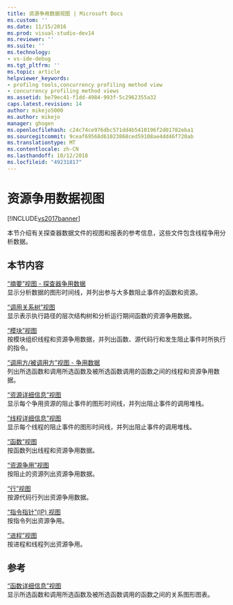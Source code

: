 ```yaml
---
title: 资源争用数据视图 | Microsoft Docs
ms.custom: ''
ms.date: 11/15/2016
ms.prod: visual-studio-dev14
ms.reviewer: ''
ms.suite: ''
ms.technology:
- vs-ide-debug
ms.tgt_pltfrm: ''
ms.topic: article
helpviewer_keywords:
- profilng tools,concurrency profiling method view
- concurrency profiling method views
ms.assetid: be79ec41-f1dd-4984-993f-5c2962355a32
caps.latest.revision: 14
author: mikejo5000
ms.author: mikejo
manager: ghogen
ms.openlocfilehash: c24c74ce976dbc571dd4b5410196f2d01782eba1
ms.sourcegitcommit: 9ceaf69568d61023868ced59108ae4dd46f720ab
ms.translationtype: MT
ms.contentlocale: zh-CN
ms.lasthandoff: 10/12/2018
ms.locfileid: "49231817"
---
```

# <a name="resource-contention-data-views"></a>资源争用数据视图
[!INCLUDE[vs2017banner](../includes/vs2017banner.md)]

本节介绍有关探查器数据文件的视图和报表的参考信息，这些文件包含线程争用分析数据。  
  
## <a name="in-this-section"></a>本节内容  
 [“摘要”视图 - 探查器争用数据](../profiling/resource-contention-data-views.md)  
 显示分析数据的图形时间线，并列出参与大多数阻止事件的函数和资源。  
  
 [“调用关系树”视图](../profiling/call-tree-view-contention-data.md)  
 显示表示执行路径的层次结构树和分析运行期间函数的资源争用数据。  
  
 [“模块”视图](../profiling/modules-view-contention-data.md)  
 按模块组织线程和资源争用数据，并列出函数、源代码行和发生阻止事件时所执行的指令。  
  
 [“调用方/被调用方”视图 - 争用数据](../profiling/caller-callee-view-contention-data.md)  
 列出所选函数和调用所选函数及被所选函数调用的函数之间的线程和资源争用数据。  
  
 [“资源详细信息”视图](../profiling/resource-details-view-contention-data.md)  
 显示每个争用资源的阻止事件的图形时间线，并列出阻止事件的调用堆栈。  
  
 [“线程详细信息”视图](../profiling/thread-details-view-contention-data.md)  
 显示每个线程的阻止事件的图形时间线，并列出阻止事件的调用堆栈。  
  
 [“函数”视图](../profiling/functions-view-contention-data.md)  
 按函数列出线程和资源争用数据。  
  
 [“资源争用”视图](../profiling/resource-contentions-view-contention-data.md)  
 按阻止的资源列出资源争用数据。  
  
 [“行”视图](../profiling/lines-view-contention-data.md)  
 按源代码行列出资源争用数据。  
  
 [“指令指针”(IP) 视图](../profiling/instruction-pointers-ips-view-contention-data.md)  
 按指令列出资源争用。  
  
 [“进程”视图](../profiling/process-view-contention-data.md)  
 按进程和线程列出资源争用。  
  
## <a name="reference"></a>参考  
 [“函数详细信息”视图](../profiling/function-details-view.md)  
 显示所选函数和调用所选函数及被所选函数调用的函数之间的关系图形图表。



